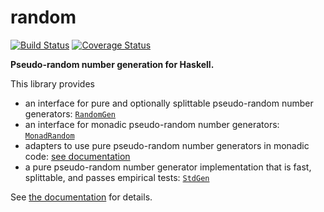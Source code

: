 # random

[![Build Status](https://secure.travis-ci.org/idontgetoutmuch/random.svg?v1.2-proposal)](http://travis-ci.org/idontgetoutmuch/random)
[![Coverage Status](https://coveralls.io/repos/github/idontgetoutmuch/random/badge.svg?branch=v1.2-proposal)](https://coveralls.io/github/idontgetoutmuch/random?branch=v1.2-proposal)

**Pseudo-random number generation for Haskell.**

This library provides
- an interface for pure and optionally splittable pseudo-random number
  generators: [`RandomGen`][haddock-randomgen]
- an interface for monadic pseudo-random number generators:
  [`MonadRandom`][haddock-monadrandom]
- adapters to use pure pseudo-random number generators in monadic code: [see
  documentation][haddock-adapters]
- a pure pseudo-random number generator implementation that is fast,
  splittable, and passes empirical tests: [`StdGen`][haddock-stdgen]

See [the documentation][haddock] for details.

[haddock]: https://htmlpreview.github.io/?https://raw.githubusercontent.com/idontgetoutmuch/random/haddock-preview/doc/index.html
[haddock-adapters]: https://htmlpreview.github.io/?https://raw.githubusercontent.com/idontgetoutmuch/random/haddock-preview/doc/System-Random-Monad.html#g:5
[haddock-monadrandom]: https://htmlpreview.github.io/?https://raw.githubusercontent.com/idontgetoutmuch/random/haddock-preview/doc/System-Random-Monad.html#t:MonadRandom
[haddock-randomgen]: https://htmlpreview.github.io/?https://raw.githubusercontent.com/idontgetoutmuch/random/haddock-preview/doc/System-Random.html#t:RandomGen
[haddock-stdgen]: https://htmlpreview.github.io/?https://raw.githubusercontent.com/idontgetoutmuch/random/haddock-preview/doc/System-Random.html#t:StdGen
